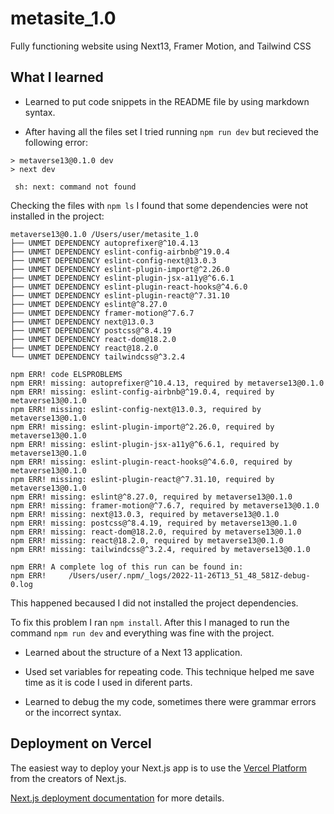 # metasite_1.0

Fully functioning website using Next13, Framer Motion, and Tailwind CSS

## What I learned

-   Learned to put code snippets in the README file by using markdown syntax.

-   After having all the files set I tried running `npm run dev` but recieved the following error:

```console
> metaverse13@0.1.0 dev
> next dev

 sh: next: command not found
```

Checking the files with `npm ls` I found that some dependencies were not installed in the project:

```console
metaverse13@0.1.0 /Users/user/metasite_1.0
├── UNMET DEPENDENCY autoprefixer@^10.4.13
├── UNMET DEPENDENCY eslint-config-airbnb@^19.0.4
├── UNMET DEPENDENCY eslint-config-next@13.0.3
├── UNMET DEPENDENCY eslint-plugin-import@^2.26.0
├── UNMET DEPENDENCY eslint-plugin-jsx-a11y@^6.6.1
├── UNMET DEPENDENCY eslint-plugin-react-hooks@^4.6.0
├── UNMET DEPENDENCY eslint-plugin-react@^7.31.10
├── UNMET DEPENDENCY eslint@^8.27.0
├── UNMET DEPENDENCY framer-motion@^7.6.7
├── UNMET DEPENDENCY next@13.0.3
├── UNMET DEPENDENCY postcss@^8.4.19
├── UNMET DEPENDENCY react-dom@18.2.0
├── UNMET DEPENDENCY react@18.2.0
└── UNMET DEPENDENCY tailwindcss@^3.2.4

npm ERR! code ELSPROBLEMS
npm ERR! missing: autoprefixer@^10.4.13, required by metaverse13@0.1.0
npm ERR! missing: eslint-config-airbnb@^19.0.4, required by metaverse13@0.1.0
npm ERR! missing: eslint-config-next@13.0.3, required by metaverse13@0.1.0
npm ERR! missing: eslint-plugin-import@^2.26.0, required by metaverse13@0.1.0
npm ERR! missing: eslint-plugin-jsx-a11y@^6.6.1, required by metaverse13@0.1.0
npm ERR! missing: eslint-plugin-react-hooks@^4.6.0, required by metaverse13@0.1.0
npm ERR! missing: eslint-plugin-react@^7.31.10, required by metaverse13@0.1.0
npm ERR! missing: eslint@^8.27.0, required by metaverse13@0.1.0
npm ERR! missing: framer-motion@^7.6.7, required by metaverse13@0.1.0
npm ERR! missing: next@13.0.3, required by metaverse13@0.1.0
npm ERR! missing: postcss@^8.4.19, required by metaverse13@0.1.0
npm ERR! missing: react-dom@18.2.0, required by metaverse13@0.1.0
npm ERR! missing: react@18.2.0, required by metaverse13@0.1.0
npm ERR! missing: tailwindcss@^3.2.4, required by metaverse13@0.1.0

npm ERR! A complete log of this run can be found in:
npm ERR!     /Users/user/.npm/_logs/2022-11-26T13_51_48_581Z-debug-0.log
```

This happened becaused I did not installed the project dependencies.

To fix this problem I ran `npm install`. After this I managed to run the command `npm run dev` and everything was fine with the project.

-   Learned about the structure of a Next 13 application.

-   Used set variables for repeating code. This technique helped me save time as it is code I used in diferent parts.

-   Learned to debug the my code, sometimes there were grammar errors or the incorrect syntax.

## Deployment on Vercel

The easiest way to deploy your Next.js app is to use the [Vercel Platform](https://vercel.com/new?utm_medium=default-template&filter=next.js&utm_source=create-next-app&utm_campaign=create-next-app-readme) from the creators of Next.js.

[Next.js deployment documentation](https://nextjs.org/docs/deployment) for more details.


